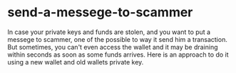 # send-a-messege-to-scammer
In case your private keys and funds are stolen, and you want to put a messege to scammer, one of the possible to way it send him a transaction. But sometimes, you can't even access the wallet and it may be draining within seconds as soon as some funds arrives. Here is an approach to do it using a new wallet and old wallets private key.
